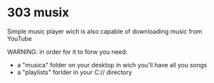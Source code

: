 # 303 musix
Simple music player wich is also capable of downloading music from YouTube

WARNING: in order for it to forw you need:
 - a "musica" folder on your desktop in wich you'll have all you songs 
 - a "playlists" forlder in your C:// directory 
